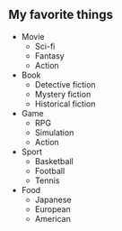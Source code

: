 ## My favorite things
- Movie
  - Sci-fi
  - Fantasy
  - Action
- Book
  - Detective fiction
  - Mystery fiction
  - Historical fiction
- Game
  - RPG
  - Simulation
  - Action
- Sport
  - Basketball
  - Football
  - Tennis
- Food
  - Japanese
  - European
  - American
